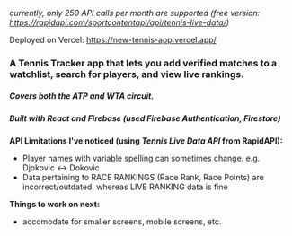 _currently, only 250 API calls per month are supported (free version: https://rapidapi.com/sportcontentapi/api/tennis-live-data/)_

Deployed on Vercel: https://new-tennis-app.vercel.app/

### A Tennis Tracker app that lets you add verified matches to a watchlist, search for players, and view live rankings. 

##### Covers both the ATP and WTA circuit.

##### Built with React and Firebase (used Firebase Authentication, Firestore)

**API Limitations I've noticed (using _Tennis Live Data API_ from RapidAPI):**  
- Player names with variable spelling can sometimes change. e.g. Djokovic <-> Dokovic
- Data pertaining to RACE RANKINGS (Race Rank, Race Points) are incorrect/outdated, whereas LIVE RANKING data is fine

**Things to work on next:**
- accomodate for smaller screens, mobile screens, etc. 
